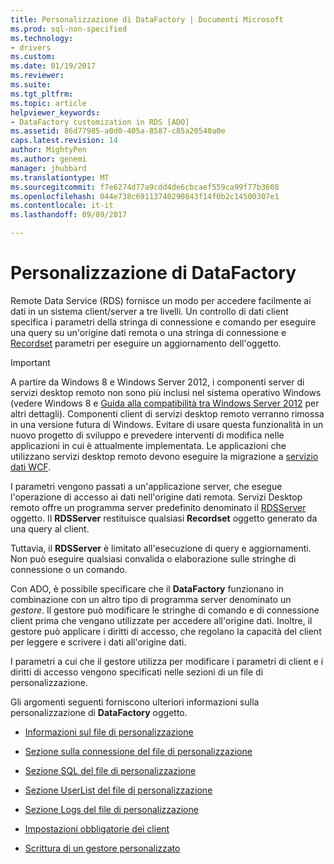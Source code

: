 ```yaml
---
title: Personalizzazione di DataFactory | Documenti Microsoft
ms.prod: sql-non-specified
ms.technology:
- drivers
ms.custom: 
ms.date: 01/19/2017
ms.reviewer: 
ms.suite: 
ms.tgt_pltfrm: 
ms.topic: article
helpviewer_keywords:
- DataFactory customization in RDS [ADO]
ms.assetid: 86d77985-a0d0-405a-8587-c85a20540a0e
caps.latest.revision: 14
author: MightyPen
ms.author: genemi
manager: jhubbard
ms.translationtype: MT
ms.sourcegitcommit: f7e6274d77a9cdd4de6cbcaef559ca99f77b3608
ms.openlocfilehash: 044e738c69113740290843f14f0b2c14500307e1
ms.contentlocale: it-it
ms.lasthandoff: 09/09/2017

---
```

# <a name="datafactory-customization"></a>Personalizzazione di DataFactory
Remote Data Service (RDS) fornisce un modo per accedere facilmente ai dati in un sistema client/server a tre livelli. Un controllo di dati client specifica i parametri della stringa di connessione e comando per eseguire una query su un'origine dati remota o una stringa di connessione e [Recordset](../../../ado/reference/ado-api/recordset-object-ado.md) parametri per eseguire un aggiornamento dell'oggetto.  
  
> [!IMPORTANT]
>  A partire da Windows 8 e Windows Server 2012, i componenti server di servizi desktop remoto non sono più inclusi nel sistema operativo Windows (vedere Windows 8 e [Guida alla compatibilità tra Windows Server 2012](https://www.microsoft.com/en-us/download/details.aspx?id=27416) per altri dettagli). Componenti client di servizi desktop remoto verranno rimossa in una versione futura di Windows. Evitare di usare questa funzionalità in un nuovo progetto di sviluppo e prevedere interventi di modifica nelle applicazioni in cui è attualmente implementata. Le applicazioni che utilizzano servizi desktop remoto devono eseguire la migrazione a [servizio dati WCF](http://go.microsoft.com/fwlink/?LinkId=199565).  
  
 I parametri vengono passati a un'applicazione server, che esegue l'operazione di accesso ai dati nell'origine dati remota. Servizi Desktop remoto offre un programma server predefinito denominato il [RDSServer](../../../ado/reference/rds-api/datafactory-object-rdsserver.md) oggetto. Il **RDSServer** restituisce qualsiasi **Recordset** oggetto generato da una query al client.  
  
 Tuttavia, il **RDSServer** è limitato all'esecuzione di query e aggiornamenti. Non può eseguire qualsiasi convalida o elaborazione sulle stringhe di connessione o un comando.  
  
 Con ADO, è possibile specificare che il **DataFactory** funzionano in combinazione con un altro tipo di programma server denominato un *gestore*. Il gestore può modificare le stringhe di comando e di connessione client prima che vengano utilizzate per accedere all'origine dati. Inoltre, il gestore può applicare i diritti di accesso, che regolano la capacità del client per leggere e scrivere i dati all'origine dati.  
  
 I parametri a cui che il gestore utilizza per modificare i parametri di client e i diritti di accesso vengono specificati nelle sezioni di un file di personalizzazione.  
  
 Gli argomenti seguenti forniscono ulteriori informazioni sulla personalizzazione di **DataFactory** oggetto.  
  
-   [Informazioni sul file di personalizzazione](../../../ado/guide/remote-data-service/understanding-the-customization-file.md)  
  
-   [Sezione sulla connessione del file di personalizzazione](../../../ado/guide/remote-data-service/customization-file-connect-section.md)  
  
-   [Sezione SQL del file di personalizzazione](../../../ado/guide/remote-data-service/customization-file-sql-section.md)  
  
-   [Sezione UserList del file di personalizzazione](../../../ado/guide/remote-data-service/customization-file-userlist-section.md)  
  
-   [Sezione Logs del file di personalizzazione](../../../ado/guide/remote-data-service/customization-file-logs-section.md)  
  
-   [Impostazioni obbligatorie dei client](../../../ado/guide/remote-data-service/required-client-settings.md)  
  
-   [Scrittura di un gestore personalizzato](../../../ado/guide/remote-data-service/writing-your-own-customized-handler.md)



